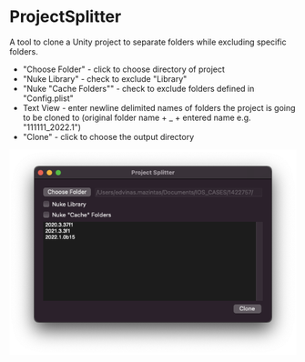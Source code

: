 # ProjectSplitter

A tool to clone a Unity project to separate folders while excluding specific folders.
- "Choose Folder" - click to choose directory of project
- "Nuke Library" - check to exclude "Library"
- "Nuke "Cache Folders"" - check to exclude folders defined in "Config.plist"
- Text View - enter newline delimited names of folders the project is going to be cloned to (original folder name + _ + entered name e.g. "111111_2022.1")
- "Clone" -  click to choose the output directory

![Alt text](/Screenshot_.png?raw=true "Title")
